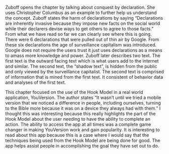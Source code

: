 

Zuboff opens the chapter by talking about conquest by declaration. She uses Christopher Columbus as an example to further help us understand the concept. Zuboff states the harm of declarations by saying “Declarations are inherently invasive because they impose new facts on the social world while their declarers devise ways to get others to agree to those facts.” From what we have read so far we can clearly see where this is going. There were 6 declarations that were pulled out of thin air by Google. From these six declarations the age of surveillance capitalism was introduced. Google does not require the users trust it just uses declarations as a means to amass more knowledge and power. Zuboff later describes two text. The first text is the outward facing text which is what users add to the internet and similar. The second text, the “shadow text”, is hidden from the public and only viewed by the surveillance capitalist. The second text is comprised of information that is mined from the first text. It consistent of behavior data and analyses of the first text.



This chapter focused on the use of the Hook Model in a real world application, YouVersion. The author states “It wasn’t until we tried a mobile version that we noticed a difference in people, including ourselves, turning to the Bible more because it was on a device they always had with them.” I thought this was interesting because this really highlights the part of the Hook Model about the user needing to have the ability to complete an action. The ability to access the app at all times was a complete game changer in making YouVersion work and gain popularity. It is interesting to read about this app because this is a case where I would say that the techniques being used from the Hook Model are being done for good. The app helps assist people in accomplishing the goal they have set out to do.
